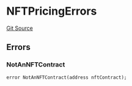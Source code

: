 # NFTPricingErrors
[Git Source](https://github.com/thrackle-io/rules-engine/blob/af2c902a06ffbdb4f9de3bdbb6a20c476a93b949/src/common/IErrors.sol)


## Errors
### NotAnNFTContract

```solidity
error NotAnNFTContract(address nftContract);
```

